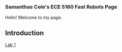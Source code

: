 ### Samanthas Cole's ECE 5160 Fast Robots Page

Hello! Welcome to my page.

## Introduction


[Lab 1](https://github.com/samanthaccole243/FastRobots.github.io/Lab_1.html)
